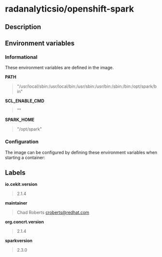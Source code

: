 # radanalyticsio/openshift-spark

## Description




## Environment variables

### Informational

These environment variables are defined in the image.

__PATH__
>"/usr/local/sbin:/usr/local/bin:/usr/sbin:/usr/bin:/sbin:/bin:/opt/spark/bin"

__SCL_ENABLE_CMD__
>""

__SPARK_HOME__
>"/opt/spark"


### Configuration

The image can be configured by defining these environment variables
when starting a container:



## Labels

__io.cekit.version__
> 2.1.4

__maintainer__
> Chad Roberts <croberts@redhat.com>

__org.concrt.version__
> 2.1.4

__sparkversion__
> 2.3.0


